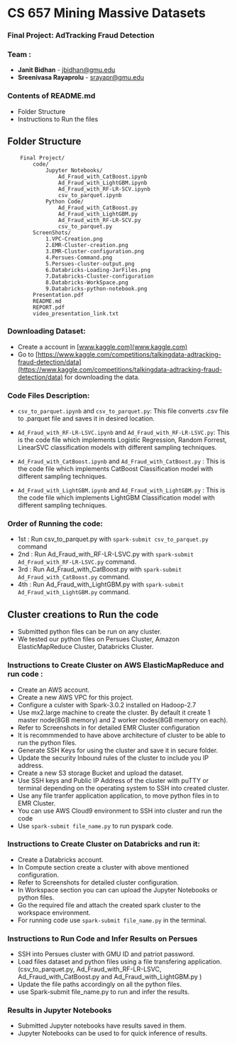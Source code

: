 # **CS 657 Mining Massive Datasets** 

### **Final Project: AdTracking Fraud Detection**


### Team : 
- **Janit Bidhan** - [jbidhan@gmu.edu](jbidhan@gmu.edu)
- **Sreenivasa Rayaprolu** - [srayapr@gmu.edu](srayapr@gmu.edu)

### Contents of README.md 
 - Folder Structure
 - Instructions to Run the files



## **Folder Structure**

``` 
    Final Project/ 
	    code/
	        Jupyter Notebooks/
	            Ad_Fraud_with_CatBoost.ipynb
				Ad_Fraud_with_LightGBM.ipynb
				Ad_Fraud_with_RF-LR-SCV.ipynb
				csv_to_parquet.ipynb
	        Python Code/
	            Ad_Fraud_with_CatBoost.py
				Ad_Fraud_with_LightGBM.py
				Ad_Fraud_with_RF-LR-SCV.py
				csv_to_parquet.py
		ScreenShots/
			1.VPC-Creation.png
			2.EMR-Cluster-creation.png
			3.EMR-Cluster-configuration.png
			4.Persues-Command.png
			5.Persues-cluster-output.png
			6.Databricks-Loading-JarFiles.png
			7.Databricks-Cluster-configuration
			8.Databricks-WorkSpace.png
			9.Databricks-python-notebook.png
		Presentation.pdf
		README.md
		REPORT.pdf
		video_presentation_link.txt 
```

### Downloading Dataset:
	
- Create a account in [www.kaggle.com](www.kaggle.com)
- Go to [https://www.kaggle.com/competitions/talkingdata-adtracking-fraud-detection/data](https://www.kaggle.com/competitions/talkingdata-adtracking-fraud-detection/data) for downloading the data.


### Code Files Description: 

- ```csv_to_parquet.ipynb``` and ```csv_to_parquet.py```: 
		This file converts .csv file to .parquet file and saves it in desired location.

- ```Ad_Fraud_with_RF-LR-LSVC.ipynb``` and ```Ad_Fraud_with_RF-LR-LSVC.py```:
		This is the code file which implements Logistic Regression, Random Forrest, LinearSVC classification models with different sampling techniques.

- ```Ad_Fraud_with_CatBoost.ipynb``` and ```Ad_Fraud_with_CatBoost.py``` : 
		This is the code file which implements CatBoost Classification model with different sampling techniques.
	
- ```Ad_Fraud_with_LightGBM.ipynb``` and ```Ad_Fraud_with_LightGBM.py```  :
		This is the code file which implements LightGBM Classification model with different sampling techniques.  


### Order of Running the code:
- 1st : Run csv_to_parquet.py with ```spark-submit csv_to_parquet.py``` command
- 2nd : Run Ad_Fraud_with_RF-LR-LSVC.py with ```spark-submit Ad_Fraud_with_RF-LR-LSVC.py``` command.
- 3rd : Run Ad_Fraud_with_CatBoost.py with ```spark-submit Ad_Fraud_with_CatBoost.py``` command.
- 4th : Run Ad_Fraud_with_LightGBM.py with ```spark-submit Ad_Fraud_with_LightGBM.py``` command.



## Cluster creations to Run the code
* Submitted python files can be run on any cluster. 
* We tested our python files on Persues Cluster, Amazon ElasticMapReduce Cluster, Databricks Cluster.


### Instructions to Create Cluster on AWS ElasticMapReduce and run code :
	
- Create an AWS account.
- Create a new AWS VPC for this project. 
- Configure a culster with Spark-3.0.2 installed on Hadoop-2.7
- Use mx2.large machine to create the cluster. By default it create 1 master node(8GB memory) and 2 worker nodes(8GB memory on each).  
- Refer to Screenshots in for detailed EMR Cluster configuration
- It is recommmended to have above architecture of cluster to be able to run the python files.
- Generate SSH Keys for using the cluster and save it in secure folder.
- Update the security Inbound rules of the cluster to include you IP address.
- Create a new S3 storage Bucket and upload the dataset.
- Use SSH keys and Public IP Address of the cluster with puTTY or terminal depending on the operating system to SSH into created cluster.
- Use any file tranfer application application, to move python files in to EMR Cluster. 
- You can use AWS Cloud9 environment to SSH into cluster and run the code
- Use ```spark-submit file_name.py``` to run pyspark code. 


### Instructions to Create Cluster on Databricks and run it:
	
- Create a Databricks account.
- In Compute section create a cluster with above mentioned configuration.
- Refer to Screenshots for detailed cluster configuration.
- In Workspace section you can can upload the Jupyter Notebooks or python files.
- Go the required file and attach the created spark cluster to the workspace environment.
- For running code use ```spark-submit file_name.py``` in the terminal.



### Instructions to Run Code and Infer Results on Persues

- SSH into Persues cluster with GMU ID and patriot password.
-  Load files dataset and python files using a file transfering application. (csv_to_parquet.py, Ad_Fraud_with_RF-LR-LSVC, Ad_Fraud_with_CatBoost.py and Ad_Fraud_with_LightGBM.py ) 
- Update the file paths accordingly on all the python files.
- use Spark-submit file_name.py to run and infer the results. 


### Results in Jupyter Notebooks
- Submitted Jupyter notebooks have results saved in them. 
- Jupyter Notebooks can be used to for quick inference of results.
